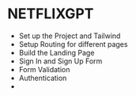 # NETFLIXGPT

- Set up the Project and Tailwind
- Setup Routing for different pages 
- Build the Landing Page
- Sign In and Sign Up Form 
- Form Validation
- Authentication
- 